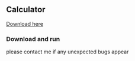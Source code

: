 ## Calculator

[Download here](https://github.com/HonzaJeMocDobrej/GUI_Calculator/blob/master/Calc.exe "download")

<h3>Download and run</h3>

<p>please contact me if any unexpected bugs appear</p>
